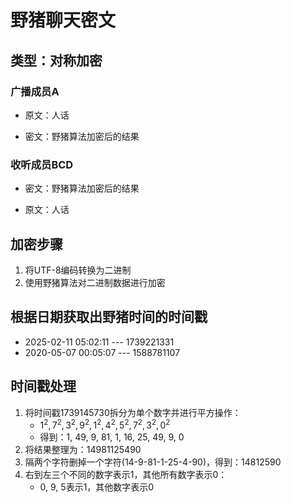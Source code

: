 # 野猪聊天密文

## 类型：对称加密

### 广播成员A 
- 原文：人话

- 密文：野猪算法加密后的结果

### 收听成员BCD
- 密文：野猪算法加密后的结果

- 原文：人话

## 加密步骤
1. 将UTF-8编码转换为二进制
2. 使用野猪算法对二进制数据进行加密

## 根据日期获取出野猪时间的时间戳
- 2025-02-11 05:02:11 --- 1739221331
- 2020-05-07 00:05:07 --- 1588781107

## 时间戳处理
1. 将时间戳1739145730拆分为单个数字并进行平方操作：
   - $1^2, 7^2, 3^2, 9^2, 1^2, 4^2, 5^2, 7^2, 3^2, 0^2$
   - 得到：1, 49, 9, 81, 1, 16, 25, 49, 9, 0
2. 将结果整理为：14981125490
3. 隔两个字符删掉一个字符(14-9-81-1-25-4-90)，得到：14812590
4. 右到左三个不同的数字表示1，其他所有数字表示0：
   - 0, 9, 5表示1，其他数字表示0